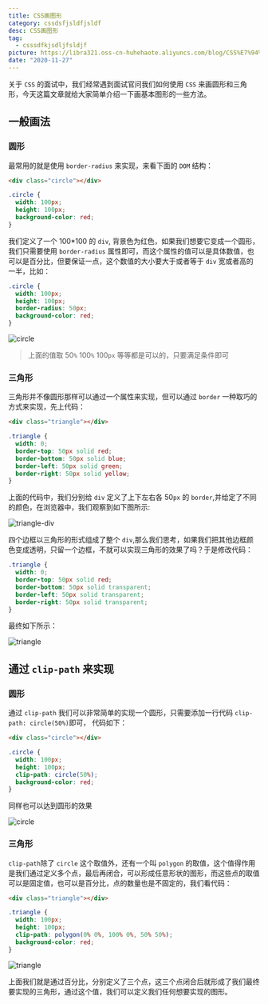 ```yaml
---
title: CSS画图形
category: cssdsfjsldfjsldf
desc: CSS画图形
tag:
  - csssdfkjsdljfsldjf
picture: https://libra321.oss-cn-huhehaote.aliyuncs.com/blog/CSS%E7%94%BB%E5%9B%BE%E5%BD%A2.png
date: "2020-11-27"
---
```


关于 `CSS` 的面试中，我们经常遇到面试官问我们如何使用 `CSS` 来画圆形和三角形，今天这篇文章就给大家简单介绍一下画基本图形的一些方法。

## 一般画法

### 圆形

最常用的就是使用 `border-radius` 来实现，来看下面的 `DOM` 结构：

```html
<div class="circle"></div>
```

```css
.circle {
  width: 100px;
  height: 100px;
  background-color: red;
}
```

我们定义了一个 100\*100 的 `div`, 背景色为红色，如果我们想要它变成一个圆形，我们只需要使用 `border-radius` 属性即可，而这个属性的值可以是具体数值，也可以是百分比，但要保证一点，这个数值的大小要大于或者等于 `div` 宽或者高的一半，比如：

```css
.circle {
  width: 100px;
  height: 100px;
  border-radius: 50px;
  background-color: red;
}
```

![circle]()

> 上面的值取 50`%` 100`%` 100`px` 等等都是可以的，只要满足条件即可

### 三角形

三角形并不像圆形那样可以通过一个属性来实现，但可以通过 `border` 一种取巧的方式来实现，先上代码：

```html
<div class="triangle"></div>
```

```css
.triangle {
  width: 0;
  border-top: 50px solid red;
  border-bottom: 50px solid blue;
  border-left: 50px solid green;
  border-right: 50px solid yellow;
}
```

上面的代码中，我们分别给 `div` 定义了上下左右各 50`px` 的 `border`,并给定了不同的颜色，在浏览器中，我们观察到如下图所示:

![triangle-div]()

四个边框以三角形的形式组成了整个 `div`,那么我们思考，如果我们把其他边框颜色变成透明，只留一个边框，不就可以实现三角形的效果了吗？于是修改代码：

```css
.triangle {
  width: 0;
  border-top: 50px solid red;
  border-bottom: 50px solid transparent;
  border-left: 50px solid transparent;
  border-right: 50px solid transparent;
}
```

最终如下所示：

![triangle]()

## 通过 `clip-path` 来实现

### 圆形

通过 `clip-path` 我们可以非常简单的实现一个圆形，只需要添加一行代码 `clip-path: circle(50%)`即可， 代码如下：

```html
<div class="circle"></div>
```

```css
.circle {
  width: 100px;
  height: 100px;
  clip-path: circle(50%);
  background-color: red;
}
```

同样也可以达到圆形的效果

![circle]()

### 三角形

`clip-path`除了 `circle` 这个取值外，还有一个叫 `polygon` 的取值，这个值得作用是我们通过定义多个点，最后再闭合，可以形成任意形状的图形，而这些点的取值可以是固定值，也可以是百分比，点的数量也是不固定的，我们看代码：

```html
<div class="triangle"></div>
```

```css
.triangle {
  width: 100px;
  height: 100px;
  clip-path: polygon(0% 0%, 100% 0%, 50% 50%);
  background-color: red;
}
```

![triangle]()

上面我们就是通过百分比，分别定义了三个点，这三个点闭合后就形成了我们最终要实现的三角形，通过这个值，我们可以定义我们任何想要实现的图形。
